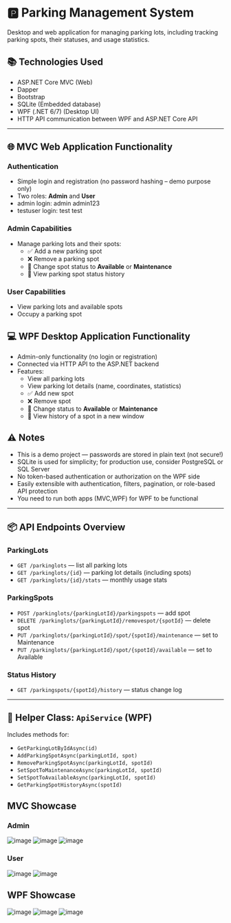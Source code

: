 # 🅿️ Parking Management System

Desktop and web application for managing parking lots, including tracking parking spots, their statuses, and usage statistics.

## 📚 Technologies Used

- ASP.NET Core MVC (Web)
- Dapper 
- Bootstrap
- SQLite (Embedded database)
- WPF (.NET 6/7) (Desktop UI)
- HTTP API communication between WPF and ASP.NET Core API

---

## 🌐 MVC Web Application Functionality

### Authentication
- Simple login and registration (no password hashing – demo purpose only)
- Two roles: **Admin** and **User**
- admin login: admin admin123
- testuser login: test test
### Admin Capabilities
- Manage parking lots and their spots:
  - ✅ Add a new parking spot
  - ❌ Remove a parking spot
  - 🔄 Change spot status to **Available** or **Maintenance**
  - 📜 View parking spot status history

### User Capabilities
- View parking lots and available spots
- Occupy a parking spot


## 💻 WPF Desktop Application Functionality

- Admin-only functionality (no login or registration)
- Connected via HTTP API to the ASP.NET backend
- Features:
  - View all parking lots
  - View parking lot details (name, coordinates, statistics)
  - ✅ Add new spot
  - ❌ Remove spot
  - 🔄 Change status to **Available** or **Maintenance**
  - 📜 View history of a spot in a new window

 ## ⚠️ Notes

- This is a demo project — passwords are stored in plain text (not secure!)
- SQLite is used for simplicity; for production use, consider PostgreSQL or SQL Server
- No token-based authentication or authorization on the WPF side
- Easily extensible with authentication, filters, pagination, or role-based API protection
- You need to run both apps (MVC,WPF) for WPF to be functional
---

## 📦 API Endpoints Overview

### ParkingLots
- `GET /parkinglots` — list all parking lots
- `GET /parkinglots/{id}` — parking lot details (including spots)
- `GET /parkinglots/{id}/stats` — monthly usage stats

### ParkingSpots
- `POST /parkinglots/{parkingLotId}/parkingspots` — add spot
- `DELETE /parkinglots/{parkingLotId}/removespot/{spotId}` — delete spot
- `PUT /parkinglots/{parkingLotId}/spot/{spotId}/maintenance` — set to Maintenance
- `PUT /parkinglots/{parkingLotId}/spot/{spotId}/available` — set to Available

### Status History
- `GET /parkingspots/{spotId}/history` — status change log

---

## 🧪 Helper Class: `ApiService` (WPF)

Includes methods for:
- `GetParkingLotByIdAsync(id)`
- `AddParkingSpotAsync(parkingLotId, spot)`
- `RemoveParkingSpotAsync(parkingLotId, spotId)`
- `SetSpotToMaintenanceAsync(parkingLotId, spotId)`
- `SetSpotToAvailableAsync(parkingLotId, spotId)`
- `GetParkingSpotHistoryAsync(spotId)`

## MVC Showcase
### Admin
![image](https://github.com/user-attachments/assets/b517353d-5eeb-4295-93ef-d8d73fcbcf56)
![image](https://github.com/user-attachments/assets/de657879-6a8d-4fb0-9722-613b6897fe44)
![image](https://github.com/user-attachments/assets/70bc26fa-841b-481b-af71-9d6254f28afb)

### User
![image](https://github.com/user-attachments/assets/f4f2e297-c17f-4ae4-a282-22a2f904e26d)
![image](https://github.com/user-attachments/assets/96b9c41f-84a8-4401-8ee7-eb2844570527)


## WPF Showcase
![image](https://github.com/user-attachments/assets/62da4574-019a-4079-8450-9f62658678d4)
![image](https://github.com/user-attachments/assets/baf96d65-8ac9-4dbf-90fe-d236a4fd80e4)
![image](https://github.com/user-attachments/assets/d5cbe2f9-be8e-4999-ad1b-a78655f6b2ee)

